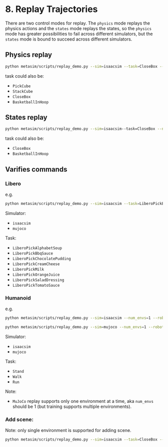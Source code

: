 # 8. Replay Trajectories

There are two control modes for replay. The `physics` mode replays the physics actions and the `states` mode replays the states, so the `physics` mode has greater possibilities to fail across different simulators, but the `states` mode is bound to succeed across different simulators.

## Physics replay

```bash
python metasim/scripts/replay_demo.py --sim=isaacsim --task=CloseBox --num_envs 4
```

task could also be:
- `PickCube`
- `StackCube`
- `CloseBox`
- `BasketballInHoop`

## States replay

```bash
python metasim/scripts/replay_demo.py --sim=isaacsim--task=CloseBox --num_envs 4 --object-states
```
task could also be:
- `CloseBox`
- `BasketballInHoop`

## Varifies commands

### Libero

e.g.

```bash
python metasim/scripts/replay_demo.py --sim=isaacsim --task=LiberoPickButter
```

Simulator:
- `isaacsim`
- `mujoco`

Task:
- `LiberoPickAlphabetSoup`
- `LiberoPickBbqSauce`
- `LiberoPickChocolatePudding`
- `LiberoPickCreamCheese`
- `LiberoPickMilk`
- `LiberoPickOrangeJuice`
- `LiberoPickSaladDressing`
- `LiberoPickTomatoSauce`

### Humanoid

e.g.

```bash
python metasim/scripts/replay_demo.py --sim=isaacsim --num_envs=1 --robot=h1 --task=Stand --object-states
```

```bash
python metasim/scripts/replay_demo.py --sim=mujoco --num_envs=1 --robot=h1 --task=Stand --object-states
```

Simulator:
- `isaacsim`
- `mujoco`

Task:
- `Stand`
- `Walk`
- `Run`

Note:
- `MuJoCo` replay supports only one environment at a time, aka `num_envs` should be 1 (but training supports multiple environments).

### Add scene:
Note: only single environment is supported for adding scene.
```bash
python metasim/scripts/replay_demo.py --sim=isaacsim --task=CloseBox --num_envs 1 --scene=tapwater_scene_131
```
